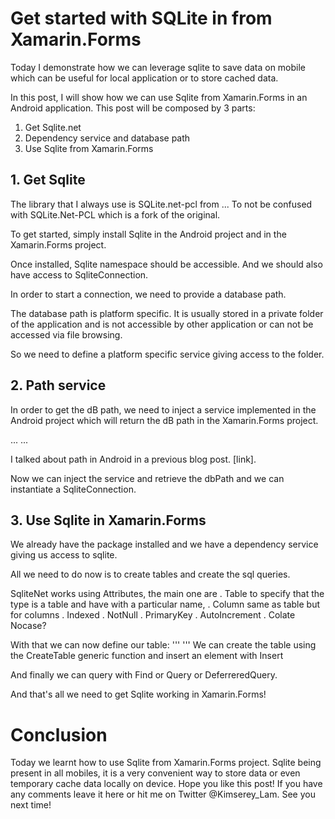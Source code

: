 # Get started with SQLite in from Xamarin.Forms

Today I demonstrate how we can leverage sqlite to save data on mobile which can be useful for local application or to store cached data.

In this post, I will show how we can use Sqlite from Xamarin.Forms in an Android application. This post will be composed by 3 parts:

1. Get Sqlite.net
2. Dependency service and database path
3. Use Sqlite from Xamarin.Forms
 
## 1. Get Sqlite

The library that I always use is SQLite.net-pcl from ...
To not be confused with SQLite.Net-PCL which is a fork of the original.

To get started, simply install Sqlite in the Android project and in the Xamarin.Forms project.

Once installed, Sqlite namespace should be accessible. And we should also have access to SqliteConnection.

In order to start a connection, we need to provide a database path.

The database path is platform specific. It is usually stored in a private folder of the application and is not accessible by other application or can not be accessed via file browsing.

So we need to define a platform specific service giving access to the folder.

## 2. Path service

In order to get the dB path, we need to inject a service implemented in the Android project which will return the dB path in the Xamarin.Forms project.

...
...

I talked about path in Android in a previous blog post. [link].

Now we can inject the service and retrieve the dbPath and we can instantiate a SqliteConnection.

## 3. Use Sqlite in Xamarin.Forms

We already have the package installed and we have a dependency service giving us access to sqlite.

All we need to do now is to create tables and create the sql queries.

SqliteNet works using Attributes, the main one are
. Table to specify that the type is a table and have with a particular name, 
. Column same as table but for columns
. Indexed
. NotNull
. PrimaryKey
. AutoIncrement
. Colate Nocase?

With that we can now define our table:
'''
'''
We can create the table using the CreateTable generic function and insert an element with Insert

And finally we can query with Find or Query or DeferreredQuery.

And that's all we need to get Sqlite working in Xamarin.Forms!

# Conclusion

Today we learnt how to use Sqlite from Xamarin.Forms project. Sqlite being present in all mobiles, it is a very convenient way to store data or even temporary cache data locally on device. Hope you like this post! If you have any comments leave it here or hit me on Twitter @Kimserey_Lam. See you next time!
